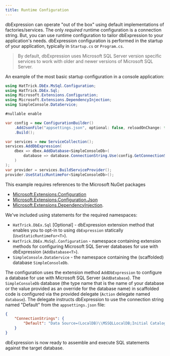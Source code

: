 ```yaml
---
title: Runtime Configuration
---
```


dbExpression can operate "out of the box" using default implementations of factories/services.  The only *required* runtime configuration is a connection string.  But, you
can use runtime configuration to tailor dbExpression to your application's needs.  dbExpression configuration is performed in the startup of your application, typically in ```Startup.cs``` or ```Program.cs```.

> By default, dbExpression uses Microsoft SQL Server version specific services to work with older and newer versions of Microsoft SQL Server.

An example of the most basic startup configuration in a console application:
```csharp
using HatTrick.DbEx.MsSql.Configuration;
using HatTrick.DbEx.Sql;
using Microsoft.Extensions.Configuration;
using Microsoft.Extensions.DependencyInjection;
using SimpleConsole.DataService;

#nullable enable

var config = new ConfigurationBuilder()
    .AddJsonFile("appsettings.json", optional: false, reloadOnChange: false)
    .Build();

var services = new ServiceCollection();
services.AddDbExpression(
    dbex => dbex.AddDatabase<SimpleConsoleDb>(
        database => database.ConnectionString.Use(config.GetConnectionString("Default"))
    )
);
var provider = services.BuildServiceProvider();
provider.UseStaticRuntimeFor<SimpleConsoleDb>();
```
This example requires references to the Microsoft NuGet packages
* [Microsoft.Extensions.Configuration](https://www.nuget.org/packages/Microsoft.Extensions.Configuration)
* [Microsoft.Extensions.Configuration.Json](https://www.nuget.org/packages/Microsoft.Extensions.Configuration.Json)
* [Microsoft.Extensions.DependencyInjection](https://www.nuget.org/packages/Microsoft.Extensions.DependencyInjection).

We've included using statements for the required namespaces:
* ```HatTrick.DbEx.Sql``` [Optional] - dbExpression extension method that enables you to opt-in to using ```dbExpression``` statically (```UseStaticRuntimeFor<T>```).
* ```HatTrick.DbEx.MsSql.Configuration``` - namespace containing extension methods for configuring Microsoft SQL Server databases for use with dbExpression (```AddDatabase<T>```).
* ```SimpleConsole.DataService``` - the namespace containing the (scaffolded) database ```SimpleConsoleDb```.

The configuration uses the extension method ```AddDbExpression``` to configure a database for use with Microsoft SQL Server (```AddDatabase```).  The ```SimpleConsoleDb``` database 
(the type name that is the name of your database or the value provided as an override for the database name) in scaffolded code is configured via the provided delegate (```Action``` delegate named ```database```).  The 
delegate instructs dbExpression to use the connection string named "Default" from the ```appsettings.json``` file:
```json
{
    "ConnectionStrings": {
        "Default": "Data Source=(LocalDB)\\MSSQLLocalDB;Initial Catalog=SimpleConsoleDb;Integrated Security=true"
    }
}
```

dbExpression is now ready to assemble and execute SQL statements against the target database.
